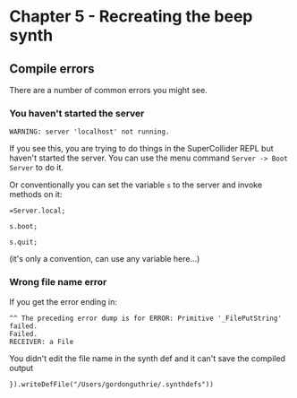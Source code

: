 # Chapter 5 - Recreating the beep synth

## Compile errors

There are a number of common errors you might see.

### You haven't started the server

```supercollider
WARNING: server 'localhost' not running.
```

If you see this, you are trying to do things in the SuperCollider REPL but haven't started the server. You can use the menu command `Server -> Boot Server` to do it.

Or conventionally you can set the variable `s` to the server and invoke methods on it:

```supercollider
=Server.local;

s.boot;

s.quit;
```

(it's only a convention, can use any variable here...)

### Wrong file name error

If you get the error ending in:

```supercollider
^^ The preceding error dump is for ERROR: Primitive '_FilePutString' failed.
Failed.
RECEIVER: a File
```

You didn't edit the file name in the synth def and it can't save the compiled output

```supercollider
}).writeDefFile("/Users/gordonguthrie/.synthdefs"))
```
